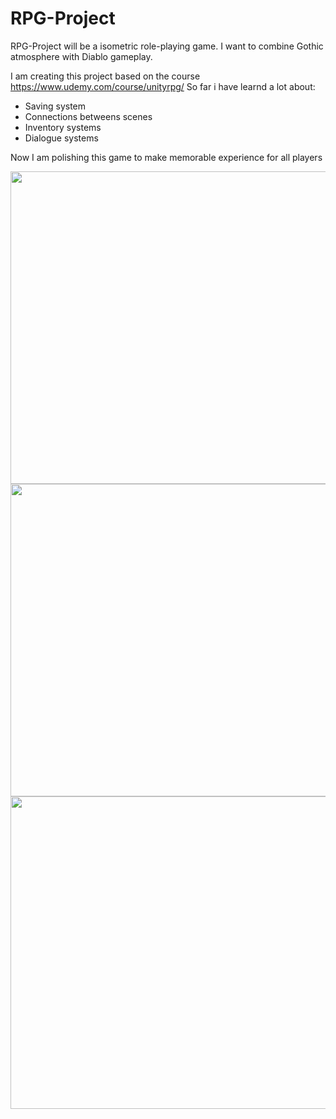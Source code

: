 # RPG-Project
RPG-Project will be a isometric role-playing game. I want to combine Gothic atmosphere with Diablo gameplay. 

I am creating this project based on the course https://www.udemy.com/course/unityrpg/
So far i have learnd a lot about: 
* Saving system 
* Connections betweens scenes
* Inventory systems
* Dialogue systems

Now I am polishing this game to make memorable experience for all players

<img src="https://user-images.githubusercontent.com/69191839/157321593-59be580d-a0cd-4f25-a112-57cbc5ebaf12.png" width="891" height="500">
<img src="https://user-images.githubusercontent.com/69191839/157321971-52b34ce8-bee3-4152-a8cf-b0614a05d980.png" width="891" height="500">
<img src="https://user-images.githubusercontent.com/69191839/157321766-76083579-2bb1-4f7e-8b9e-3e7cdb8e6339.png" width="891" height="500">

